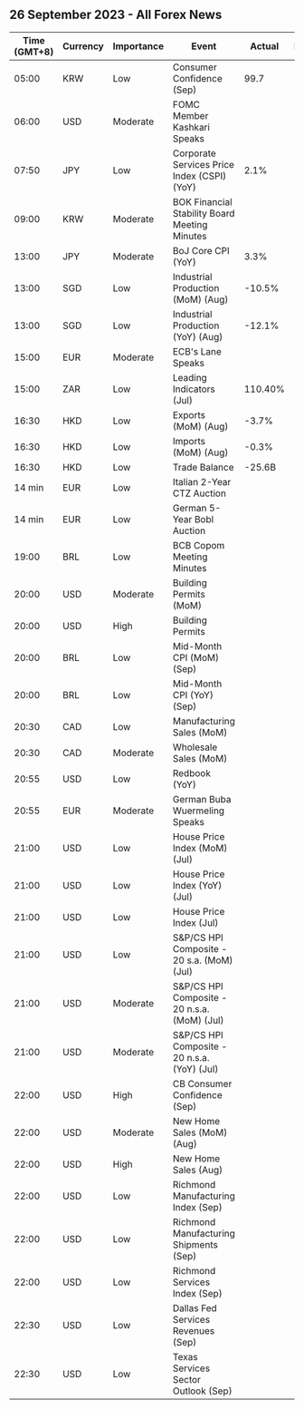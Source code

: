 ## 26 September 2023 - All Forex News

| Time (GMT+8) | Currency | Importance | Event | Actual | Forecast | Previous |
|------|----------|------------|-------|--------|----------|----------|
| 05:00 | KRW | Low | Consumer Confidence (Sep) | 99.7 |  | 103.1 |
| 06:00 | USD | Moderate | FOMC Member Kashkari Speaks |  |  |  |
| 07:50 | JPY | Low | Corporate Services Price Index (CSPI) (YoY) | 2.1% | 1.8% | 1.7% |
| 09:00 | KRW | Moderate | BOK Financial Stability Board Meeting Minutes |  |  |  |
| 13:00 | JPY | Moderate | BoJ Core CPI (YoY) | 3.3% | 3.2% | 3.3% |
| 13:00 | SGD | Low | Industrial Production (MoM) (Aug) | -10.5% | -1.7% | 3.7% |
| 13:00 | SGD | Low | Industrial Production (YoY) (Aug) | -12.1% | -3.1% | -1.1% |
| 15:00 | EUR | Moderate | ECB's Lane Speaks |  |  |  |
| 15:00 | ZAR | Low | Leading Indicators (Jul) | 110.40% |  | 108.30% |
| 16:30 | HKD | Low | Exports (MoM) (Aug) | -3.7% |  | -9.1% |
| 16:30 | HKD | Low | Imports (MoM) (Aug) | -0.3% |  | -7.9% |
| 16:30 | HKD | Low | Trade Balance | -25.6B |  | -30.0B |
| 14 min | EUR | Low | Italian 2-Year CTZ Auction |  |  | 3.630% |
| 14 min | EUR | Low | German 5-Year Bobl Auction |  |  | 2.560% |
| 19:00 | BRL | Low | BCB Copom Meeting Minutes |  |  |  |
| 20:00 | USD | Moderate | Building Permits (MoM) |  | 6.9% | 0.1% |
| 20:00 | USD | High | Building Permits |  | 1.543M | 1.443M |
| 20:00 | BRL | Low | Mid-Month CPI (MoM) (Sep) |  | 0.38% | 0.28% |
| 20:00 | BRL | Low | Mid-Month CPI (YoY) (Sep) |  | 5.01% | 4.24% |
| 20:30 | CAD | Low | Manufacturing Sales (MoM) |  |  | 1.6% |
| 20:30 | CAD | Moderate | Wholesale Sales (MoM) |  |  | 0.2% |
| 20:55 | USD | Low | Redbook (YoY) |  |  | 3.6% |
| 20:55 | EUR | Moderate | German Buba Wuermeling Speaks |  |  |  |
| 21:00 | USD | Low | House Price Index (MoM) (Jul) |  | 0.5% | 0.3% |
| 21:00 | USD | Low | House Price Index (YoY) (Jul) |  |  | 3.1% |
| 21:00 | USD | Low | House Price Index (Jul) |  |  | 405.8 |
| 21:00 | USD | Low | S&P/CS HPI Composite - 20 s.a. (MoM) (Jul) |  |  | 0.9% |
| 21:00 | USD | Moderate | S&P/CS HPI Composite - 20 n.s.a. (MoM) (Jul) |  |  | 0.9% |
| 21:00 | USD | Moderate | S&P/CS HPI Composite - 20 n.s.a. (YoY) (Jul) |  | -0.3% | -1.2% |
| 22:00 | USD | High | CB Consumer Confidence (Sep) |  | 105.5 | 106.1 |
| 22:00 | USD | Moderate | New Home Sales (MoM) (Aug) |  |  | 4.4% |
| 22:00 | USD | High | New Home Sales (Aug) |  | 700K | 714K |
| 22:00 | USD | Low | Richmond Manufacturing Index (Sep) |  | -6 | -7 |
| 22:00 | USD | Low | Richmond Manufacturing Shipments (Sep) |  |  | -5 |
| 22:00 | USD | Low | Richmond Services Index (Sep) |  |  | 4 |
| 22:30 | USD | Low | Dallas Fed Services Revenues (Sep) |  |  | 16.2 |
| 22:30 | USD | Low | Texas Services Sector Outlook (Sep) |  |  | -2.7 |
